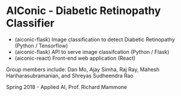 # AIConic - Diabetic Retinopathy Classifier

* (aiconic-flask) Image classification to detect Diabetic Retinopathy (Python / Tensorflow)
* (aiconic-flask) API to serve image classifcation (Python / Flask)
* (aiconic-react) Front-end web application (React)

Group members include: Dan Mo, Ajay Simha, Raj Ray, Mahesh Hariharasubramanian, and Shreyas Sudheendra Rao

Spring 2018 - Applied AI, Prof. Richard Mammone